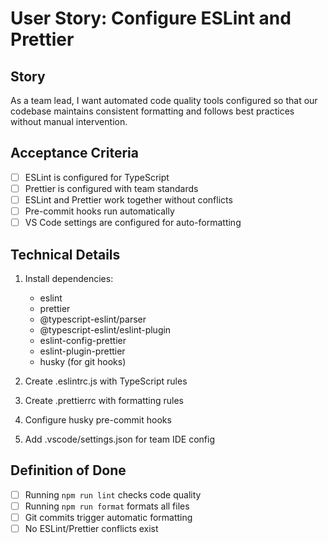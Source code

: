# User Story: Configure ESLint and Prettier

## Story
As a team lead, I want automated code quality tools configured so that our codebase maintains consistent formatting and follows best practices without manual intervention.

## Acceptance Criteria
- [ ] ESLint is configured for TypeScript
- [ ] Prettier is configured with team standards
- [ ] ESLint and Prettier work together without conflicts
- [ ] Pre-commit hooks run automatically
- [ ] VS Code settings are configured for auto-formatting

## Technical Details
1. Install dependencies:
   - eslint
   - prettier
   - @typescript-eslint/parser
   - @typescript-eslint/eslint-plugin
   - eslint-config-prettier
   - eslint-plugin-prettier
   - husky (for git hooks)

2. Create .eslintrc.js with TypeScript rules
3. Create .prettierrc with formatting rules
4. Configure husky pre-commit hooks
5. Add .vscode/settings.json for team IDE config

## Definition of Done
- [ ] Running `npm run lint` checks code quality
- [ ] Running `npm run format` formats all files
- [ ] Git commits trigger automatic formatting
- [ ] No ESLint/Prettier conflicts exist